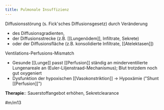 ```yaml
---
title: Pulmonale Insuffizienz
---
```


Diffusionsstörung (s. Fick'sches Diffusionsgesetz) durch Veränderung

- des Diffusionsgradienten,
- der Diffusionsstrecke (z.B. [[Lungenödem]], Infiltrate, Sekrete)
- oder der Diffusionsfläche (z.B. konsolidierte Infiltrate, [[Atelektasen]])

Ventilations-Perfusions-Mismatch

- Gesunde [[Lunge]] passt [[Perfusion]] ständig an minderventilierte Lungenareale an (Euler-Liljenstraad-Mechanismus); Blut trotzdem noch gut oxygeniert
- Dysfunktion der hypoxischen [[Vasokonstriktion]] → Hypoxämie ("Shunt [[Perfusion]]")

**Therapie**:: Sauerstoffangebot erhöhen, Sekretclearance

#m/m13